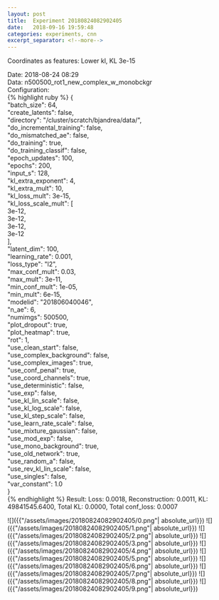 ```yaml
---
layout: post
title:  Experiment 20180824082902405
date:   2018-09-16 19:59:48
categories: experiments, cnn
excerpt_separator: <!--more-->
---
```

Coordinates as features: Lower kl, KL 3e-15  

 <!--more-->
Date: 2018-08-24 08:29  
Data: n500500_rot1_new_complex_w_monobckgr  
Configuration:   
{% highlight ruby %}
{  
    "batch_size": 64,   
    "create_latents": false,   
    "directory": "/cluster/scratch/bjandrea/data/",   
    "do_incremental_training": false,   
    "do_mismatched_ae": false,   
    "do_training": true,   
    "do_training_classif": false,   
    "epoch_updates": 100,   
    "epochs": 200,   
    "input_s": 128,   
    "kl_extra_exponent": 4,   
    "kl_extra_mult": 10,   
    "kl_loss_mult": 3e-15,   
    "kl_loss_scale_mult": [  
        3e-12,   
        3e-12,   
        3e-12,   
        3e-12  
    ],   
    "latent_dim": 100,   
    "learning_rate": 0.001,   
    "loss_type": "l2",   
    "max_conf_mult": 0.03,   
    "max_mult": 3e-11,   
    "min_conf_mult": 1e-05,   
    "min_mult": 6e-15,   
    "modelid": "201806040046",   
    "n_ae": 6,   
    "numimgs": 500500,   
    "plot_dropout": true,   
    "plot_heatmap": true,   
    "rot": 1,   
    "use_clean_start": false,   
    "use_complex_background": false,   
    "use_complex_images": true,   
    "use_conf_penal": true,   
    "use_coord_channels": true,   
    "use_deterministic": false,   
    "use_exp": false,   
    "use_kl_lin_scale": false,   
    "use_kl_log_scale": false,   
    "use_kl_step_scale": false,   
    "use_learn_rate_scale": false,   
    "use_mixture_gaussian": false,   
    "use_mod_exp": false,   
    "use_mono_background": true,   
    "use_old_network": true,   
    "use_random_a": false,   
    "use_rev_kl_lin_scale": false,   
    "use_singles": false,   
    "var_constant": 1.0  
}  
{% endhighlight %}
Result: Loss: 0.0018, Reconstruction: 0.0011, KL: 49841545.6400, Total KL: 0.0000,  Total conf_loss: 0.0007  

![]({{"/assets/images/20180824082902405/0.png"| absolute_url}})
![]({{"/assets/images/20180824082902405/1.png"| absolute_url}})
![]({{"/assets/images/20180824082902405/2.png"| absolute_url}})
![]({{"/assets/images/20180824082902405/3.png"| absolute_url}})
![]({{"/assets/images/20180824082902405/4.png"| absolute_url}})
![]({{"/assets/images/20180824082902405/5.png"| absolute_url}})
![]({{"/assets/images/20180824082902405/6.png"| absolute_url}})
![]({{"/assets/images/20180824082902405/7.png"| absolute_url}})
![]({{"/assets/images/20180824082902405/8.png"| absolute_url}})
![]({{"/assets/images/20180824082902405/9.png"| absolute_url}})
